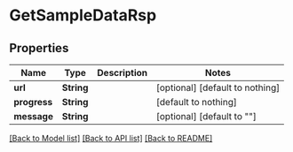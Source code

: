 # GetSampleDataRsp


## Properties
Name | Type | Description | Notes
------------ | ------------- | ------------- | -------------
**url** | **String** |  | [optional] [default to nothing]
**progress** | **String** |  | [default to nothing]
**message** | **String** |  | [optional] [default to ""]


[[Back to Model list]](../README.md#models) [[Back to API list]](../README.md#api-endpoints) [[Back to README]](../README.md)


